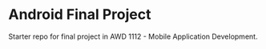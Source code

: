 # Android Final Project
Starter repo for final project in AWD 1112 - Mobile Application Development.